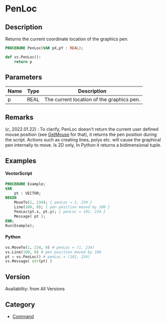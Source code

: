 # PenLoc

## Description
Returns the current coordinate location of the graphics pen.

```pascal
PROCEDURE PenLoc(VAR pX,pY : REAL);
```

```python
def vs.PenLoc():
    return p
```

## Parameters
|Name|Type|Description|
|---|---|---|
|p|REAL|The current location of the graphics pen.|

## Remarks
(*_c_*, 2022.01.22) : To clarify, PenLoc doesn't return the current user defined mouse position (see [GetMouse](GetMouse.md) for that), it returns the pen position during the script. Actions such as creating lines, polys etc. will cause the graphical pen internally to move. Is 2D only, In Python it returns a bidimensional tuple.

## Examples
#### VectorScript ####
```pascal
PROCEDURE Example;
VAR
    pt : VECTOR;
BEGIN
    MoveTo(1, 234); { penLoc = 1, 234 }
    Line(100, 0); { pen position moved by 100 }
    PenLoc(pt.x, pt.y); { penLoc = 101, 234 }
    Message( pt );
END;
Run(Example);
```
#### Python ####
```python
vs.MoveTo(1, 234, 0) # penLoc = (1, 234)
vs.Line(100, 0) # pen position moved by 100
pt = vs.PenLoc() # penLoc = (101, 234)
vs.Message( str(pt) )
```

## Version
Availability: from All Versions

## Category
* [Command](../Categories/Command.md)
